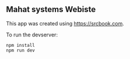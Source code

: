 ## Mahat systems Webiste

This app was created using https://srcbook.com.


To run the devserver:
```
npm install
npm run dev
```
